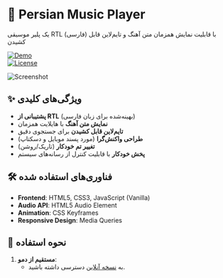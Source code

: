 # 🎵 Persian Music Player

یک پلیر موسیقی RTL (فارسی) با قابلیت نمایش همزمان متن آهنگ و تایم‌لاین قابل کشیدن  

[![Demo](https://img.shields.io/badge/Live-Demo-brightgreen?style=for-the-badge)](https://theamirreza.great-site.net/Music/)  
[![License](https://img.shields.io/badge/License-MIT-blue?style=for-the-badge)](LICENSE)  

![Screenshot](https://theamirreza.great-site.net/music-player/musics/screen.jpeg)  

## ✨ ویژگی‌های کلیدی  
- **پشتیبانی از RTL** (بهینه‌شده برای زبان فارسی)  
- **نمایش متن آهنگ** با هایلایت همزمان  
- **تایم‌لاین قابل کشیدن** برای جستجوی دقیق  
- **طراحی واکنش‌گرا** (مورد پسند موبایل و دسکتاپ)  
- **تغییر تم خودکار** (تاریک/روشن)  
- **پخش خودکار** با قابلیت کنترل از رسانه‌های سیستم  

## 🛠️ فناوری‌های استفاده شده  
- **Frontend**: HTML5, CSS3, JavaScript (Vanilla)  
- **Audio API**: HTML5 Audio Element  
- **Animation**: CSS Keyframes  
- **Responsive Design**: Media Queries  

## 🚀 نحوه استفاده  
1. **مستقیم از دمو**:  
   - به [نسخه آنلاین](https://theamirreza.great-site.net/Music/) دسترسی داشته باشید.  
